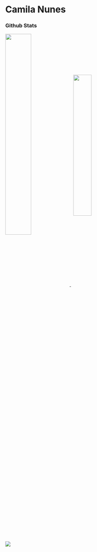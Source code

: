 # Camila Nunes


### Github Stats

<a href="https://github.com/CamiNunes/github-readme-stats">
  <img align="center" width='40%' src="https://github-readme-stats.vercel.app/api?username=CamiNunes&show_icons=true&theme=material-palenight" />
</a> &nbsp; 
<a href="https://github.com/CamiNunes/github-readme-stats">
  <img align="center" width='33.5%'  src="https://github-readme-stats.vercel.app/api/top-langs/?username=CamiNunes&layout=compact&theme=material-palenight"/>  
</a>

<br>
<br>

<a href="https://github.com/CamiNunes/github-readme-stats">
  <img align="center" src="https://github-readme-stats.vercel.app/api/pin/?username=CamiNunes&repo=github-readme-stats&cache_seconds=86400&theme=material-palenight" />
</a>

<br>
<br>



